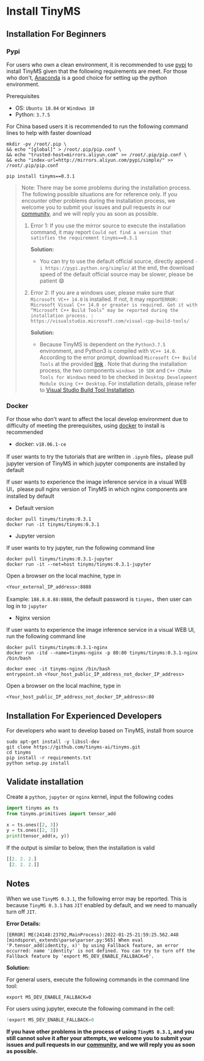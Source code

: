 # Install TinyMS

## Installation For Beginners

### Pypi

For users who own a clean environment, it is recommended to use [pypi](https://pypi.org/) to install TinyMS given that the following requirements are meet. For those who don't, [Anaconda](https://www.anaconda.com/products/individual#Downloads) is a good choice for setting up the python environment.

Prerequisites

- OS: `Ubuntu 18.04` or `Windows 10`
- Python: `3.7.5`

For China based users it is recommended to run the following command lines to help with faster download

```shell
mkdir -pv /root/.pip \
&& echo "[global]" > /root/.pip/pip.conf \
&& echo "trusted-host=mirrors.aliyun.com" >> /root/.pip/pip.conf \
&& echo "index-url=http://mirrors.aliyun.com/pypi/simple/" >> /root/.pip/pip.conf
```

```shell
pip install tinyms==0.3.1
```

> Note: There may be some problems during the installation process. The following possible situations are for reference only. If you encounter other problems during the installation process, we welcome you  to submit your issues and pull requests in our [community](https://github.com/tinyms-ai/tinyms), and we will reply you as soon as possible.
>
> 1. Error 1: If you use the mirror source to execute the installation command, it may report `Could not find a version that satisfies the requirement tinyms==0.3.1`
>
>    **Solution:**
>
>    - You can try to use the default official source, directly append `-i https://pypi.python.org/simple/` at the end, the download speed of the default official source may be slower, please be patient :smile:
>
> 2. Error 2: If you are a windows user, please make sure that `Microsoft VC++ 14.0` is installed. If not, it may report`ERROR: Microsoft Visual C++ 14.0 or greater is required. Get it with “Microsoft C++ Build Tools” may be reported during the installation process. : https://visualstudio.microsoft.com/visual-cpp-build-tools/`
>
>    **Solution:**
>
>    - Because TinyMS is dependent on the `Python3.7.5` environment, and Python3 is compiled with `VC++ 14.0`. According to the error prompt, download `Microsoft C++ Build Tools` at the provided [link](https://visualstudio.microsoft.com/visual-cpp-build-tools/) . Note that during the installation process, the two components `windows 10 SDK` and `C++ CMake Tools for Windows` need to be checked in `Desktop Development Module Using C++ Desktop`. For installation details, please refer to [Visual Studio Build Tool Installation](https://devblogs.microsoft.com/cppblog/introducing-the-visual-studio-build-tools/).
>

### Docker

For those who don't want to affect the local develop environment due to difficulty of meeting the prerequisites, using [docker](https://www.docker.com/) to install is recommended

- docker: `v18.06.1-ce`

If user wants to try the tutorials that are written in `.ipynb` files，please pull jupyter version of TinyMS in which jupyter components are installed by default

If user wants to experience the image inference service in a visual WEB UI，please pull nginx version of TinyMS in which nginx components are installed by default


* Default version

```shell
docker pull tinyms/tinyms:0.3.1
docker run -it tinyms/tinyms:0.3.1
```

* Jupyter version

If user wants to try jupyter, run the following command line

```shell
docker pull tinyms/tinyms:0.3.1-jupyter
docker run -it --net=host tinyms/tinyms:0.3.1-jupyter
```

Open a browser on the local machine, type in

```
<Your_external_IP_address>:8888
```

Example: `188.8.8.88:8888`, the default password is `tinyms`，then user can log in to `jupyter`

* Nginx version

If user wants to experience the image inference service in a visual WEB UI, run the following command line

```shell
docker pull tinyms/tinyms:0.3.1-nginx
docker run -itd --name=tinyms-nginx -p 80:80 tinyms/tinyms:0.3.1-nginx /bin/bash

docker exec -it tinyms-nginx /bin/bash
entrypoint.sh <Your_host_public_IP_address_not_docker_IP_address>
```

Open a browser on the local machine, type in

```
<Your_host_public_IP_address_not_docker_IP_address>:80
```

## Installation For Experienced Developers

For developers who want to develop based on TinyMS, install from source

```shell
sudo apt-get install -y libssl-dev
git clone https://github.com/tinyms-ai/tinyms.git
cd tinyms
pip install -r requirements.txt
python setup.py install
```

## Validate installation

Create a `python`, `jupyter` or `nginx` kernel, input the following codes

```python
import tinyms as ts
from tinyms.primitives import tensor_add

x = ts.ones([2, 3])
y = ts.ones([2, 3])
print(tensor_add(x, y))
```

If the output is similar to below, then the installation is valid

```python
[[2. 2. 2.]
 [2. 2. 2.]]
```

## Notes

When we use `TinyMS 0.3.1`, the following error may be reported. This is because `TinyMS 0.3.1` has `JIT` enabled by default, and we need to manually turn off `JIT`.

**Error Details:**

````
[ERROR] ME(24148:23792,MainProcess):2022-01-25-21:59:25.562.448 [mindspore\_extends\parse\parser.py:565] When eval 'P.tensor_add(identity, x)' by using Fallback feature, an error occurred: name 'identity' is not defined. You can try to turn off the Fallback feature by 'export MS_DEV_ENABLE_FALLBACK=0'.
````

**Solution:**

For general users, execute the following commands in the command line tool:

```shell
export MS_DEV_ENABLE_FALLBACK=0
````

For users using jupyter, execute the following command in the cell:

````python
!export MS_DEV_ENABLE_FALLBACK=0
````

**If you have other problems in the process of using `TinyMS 0.3.1`, and you still cannot solve it after your attempts, we welcome you  to submit your issues and pull requests in our [community](https://github.com/tinyms-ai/tinyms), and we will reply you as soon as possible.**

